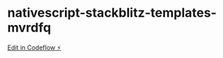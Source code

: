 # nativescript-stackblitz-templates-mvrdfq

[Edit in Codeflow ⚡️](https://stackblitz.com/~/github.com/DianitaVv/nativescript-stackblitz-templates-mvrdfq)